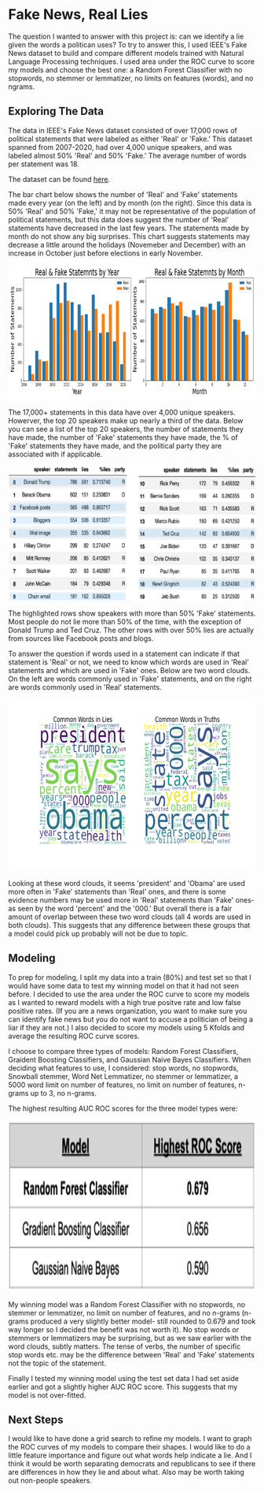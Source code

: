 # Fake News, Real Lies

The question I wanted to answer with this project is: can we identify a lie given the words a politican uses? To try to answer this, I used IEEE's Fake News dataset to build and compare different models trained with Natural Language Processing techniques. I used area under the ROC curve to score my models and choose the best one: a Random Forest Classifier with no stopwords, no stemmer or lemmatizer, no limits on features (words), and no ngrams. 

## Exploring The Data

The data in IEEE's Fake News dataset consisted of over 17,000 rows of political statements that were labeled as either 'Real' or 'Fake.' This dataset spanned from 2007-2020, had over 4,000 unique speakers, and was labeled almost 50% 'Real' and 50% 'Fake.' The average number of words per statement was 18.

The dataset can be found [here](https://ieee-dataport.org/open-access/fnid-fake-news-inference-dataset).

The bar chart below shows the number of 'Real' and 'Fake' statements made every year (on the left) and by month (on the right). Since this data is 50% 'Real' and 50% 'Fake,' it may not be representative of the population of political statements, but this data does suggest the number of 'Real' statements have decreased in the last few years. The statements made by month do not show any big surprises. This chart suggests statements may decrease a little around the holidays (Novemeber and December) with an increase in October just before elections in early November.

<p align="center">
<img src="Images/year_month_label.png" width="800" height="275">
<p/>

The 17,000+ statements in this data have over 4,000 unique speakers. Howerver, the top 20 speakers make up nearly a third of the data. Below you can see a list of the top 20 speakers, the number of statements they have made, the number of 'Fake' statements they have made, the % of 'Fake' statements they have made, and the political party they are associated with if applicable. 

<p align="center">
<img src="Images/top20_speakers.png" width="800" height="275">
<p/>

The highlighted rows show speakers with more than 50% 'Fake' statements. Most people do not lie more than 50% of the time, with the exception of Donald Trump and Ted Cruz. The other rows with over 50% lies are actually from sources like Facebook posts and blogs. 

To answer the question if words used in a statement can indicate if that statement is 'Real' or not, we need to know which words are used in 'Real' statements and which are used in 'Fake' ones. Below are two word clouds. On the left are words commonly used in 'Fake' statements, and on the right are words commonly used in 'Real' statements. 

<p align="center">
<img src="Images/wordclouds.png" width="800" height="350">
<p/>

Looking at these word clouds, it seems 'president' and 'Obama' are used more often in 'Fake' statements than 'Real' ones, and there is some evidence numbers may be used more in 'Real' statements than 'Fake' ones- as seen by the word 'percent' and the '000.' But overall there is a fair amount of overlap between these two word clouds (all 4 words are used in both clouds). This suggests that any difference between these groups that a model could pick up probably will not be due to topic.

## Modeling

To prep for modeling, I split my data into a train (80%) and test set so that I would have some data to test my winning model on that it had not seen before. I decided to use the area under the ROC curve to score my models as I wanted to reward models with a high true positve rate and low false positive rates. (If you are a news organization, you want to make sure you can identify fake news but you do not want to accuse a politician of being a liar if they are not.) I also decided to score my models using 5 Kfolds and average the resulting ROC curve scores.

I choose to compare three types of models: Random Forest Classifiers, Graident Boosting Classifiers, and Gaussian Naive Bayes Classifiers. When deciding what features to use, I considered: stop words, no stopwords, Snowball stemmer, Word Net Lemmatizer, no stemmer or lemmatizer, a 5000 word limit on number of features, no limit on number of features, n-grams up to 3, no n-grams. 

The highest resulting AUC ROC scores for the three model types were:

<p align="center">
<img src="Images/models.png" width="800" height="350">
<p/>

My winning model was a Random Forest Classifier with no stopwords, no stemmer or lemmatizer, no limit on number of features, and no n-grams (n-grams produced a very slightly better model- still rounded to 0.679 and took way longer so I decided the benefit was not worth it). No stop words or stemmers or lemmatizers may be surprising, but as we saw earlier with the word clouds, subtly matters. The tense of verbs, the number of specific stop words etc. may be the difference between 'Real' and 'Fake' statements not the topic of the statement.

Finally I tested my winning model using the test set data I had set aside earlier and got a slightly higher AUC ROC score. This suggests that my model is not over-fitted.

## Next Steps

I would like to have done a grid search to refine my models. 
I want to graph the ROC curves of my models to compare their shapes.
I would like to do a little feature importance and figure out what words help indicate a lie.
And I think it would be worth separating democrats and republicans to see if there are differences in how they lie and about what.
Also may be worth taking out non-people speakers.

